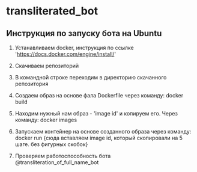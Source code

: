 # transliterated_bot
   
## Инструкция по запуску бота на Ubuntu

1. Устанавливаем docker, инструкция по ссылке 'https://docs.docker.com/engine/install/'

2. Скачиваем репозиторий

3. В командной строке переходим в директорию скачанного репозитория

4. Создаем образ на основе фала Dockerfile через команду: docker build

5. Находим нужный нам образ - 'image id' и копируем его. Через команду: docker images

6. Запускаем контейнер на основе созданного образа через команду: docker run {сюда вставляем image id, который скопировали на 5 шаге. без фигурных скобок}

7. Проверяем работоспособность бота @transliteration_of_full_name_bot


